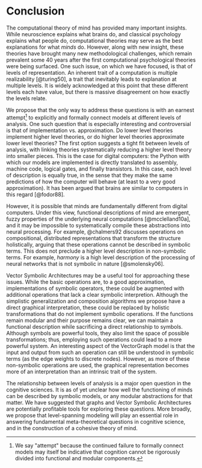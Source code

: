 # Conclusion
The computational theory of mind has provided many important insights. While neuroscience explains what brains do, and classical psychology explains what people do, computational theories may serve as the best explanations for what _minds_ do. However, along with new insight, these theories have brought many new methodological challenges, which remain prevalent some 40 years after the first computational psychological theories were being surfaced. One such issue, on which we have focused, is that of levels of representation. An inherent trait of a computation is multiple realizability [@turing50], a trait that inevitably leads to explanation at multiple levels. It is widely acknowledged at this point that these different levels each have value, but there is massive disagreement on how exactly the levels relate. 

We propose that the only way to address these questions is with an earnest attempt[^attempt] to explicitly and formally connect models at different levels of analysis. One such question that is especially interesting and controversial is that of implementation vs. approximation. Do lower level theories implement higher level theories, or do higher level theories approximate lower level theories? The first option suggests a tight fit between levels of analysis, with linking theories systematically reducing a higher level theory into smaller pieces. This is the case for digital computers: the Python with which our models are implemented is directly translated to assembly, machine code, logical gates, and finally transistors. In this case, each level of description is equally true, in the sense that they make the same predictions of how the computer will behave (at least to a very good approximation). It has been argued that brains are similar to computers in this regard [@fodor88].

[^attempt]: We say "attempt" because the continued failure to formally connect models may itself be indicative that cognition cannot be rigorously divided into functional and modular components.

However, it is possible that minds are fundamentally different from digital computers. Under this view, functional descriptions of mind are emergent, fuzzy properties of the underlying neural computations [@mcclelland10a], and it may be impossible to systematically compile these abstractions into neural processing. For example, @chalmers92 discusses operations on compositional, distributed representations that transform the structure holistically, arguing that these operations cannot be described in symbolic terms. This does not preclude a higher level description in non-symbolic terms. For example, _harmony_ is a high level description of the processing of neural networks that is not symbolic in nature [@smolensky06].

Vector Symbolic Architectures may be a useful tool for approaching these issues. While the basic operations are, to a good approximation, implementations of symbolic operators, these could be augmented with additional operations that lack a clear symbolic interpretion. Although the simplistic generalization and composition algorithms we propose have a direct graphical interpretation, these could be replaced by holistic transformations that do not implement symbolic operations. If the functions remain modular and their purpose remains clear, we can maintain a functional description while sacrificing a direct relationship to symbols. Although symbols are powerful tools, they also limit the space of possible transformations; thus, employing such operations could lead to a more powerful system. An interesting aspect of the VectorGraph model is that the input and output from such an operation can still be understood in symbolic terms (as the edge weights to discrete nodes). However, as more of these non-symbolic operations are used, the graphical representation becomes more of an interpretation than an intrinsic trait of the system.

The relationship between levels of analysis is a major open question in the cognitive sciences. It is as of yet unclear how well the functioning of minds can be described by symbolic models, or any modular abstractions for that matter. We have suggested that graphs and Vector Symbolic Architectures are potentially profitable tools for exploring these questions. More broadly, we propose that level-spanning modeling will play an essential role in answering fundamental meta-theoretical questions in cognitive science, and in the construction of a cohesive theory of mind.

